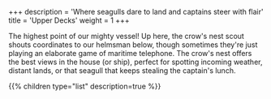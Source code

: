 +++
description = 'Where seagulls dare to land and captains steer with flair'
title = 'Upper Decks'
weight = 1
+++

The highest point of our mighty vessel! Up here, the crow's nest scout shouts coordinates to our helmsman below, though sometimes they're just playing an elaborate game of maritime telephone. The crow's nest offers the best views in the house (or ship), perfect for spotting incoming weather, distant lands, or that seagull that keeps stealing the captain's lunch.

{{% children type="list" description=true %}}
